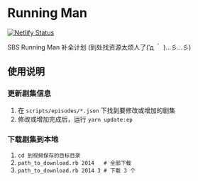# Running Man

[![Netlify Status](https://api.netlify.com/api/v1/badges/bcc34457-585e-4e22-87fb-7c6f705e4d4b/deploy-status)](https://app.netlify.com/sites/sbsrunningman/deploys)

SBS Running Man 补全计划 (到处找资源太烦人了(′д ｀ )…彡…彡)

## 使用说明
### 更新剧集信息
1. 在 `scripts/episodes/*.json` 下找到要修改或增加的剧集
2. 修改或增加完成后，运行 `yarn update:ep`

### 下载剧集到本地
1. `cd 到视频保存的目标目录`
2. `path_to_download.rb 2014   # 全部下载`
3. `path_to_download.rb 2014 3 # 下载 3 个`
